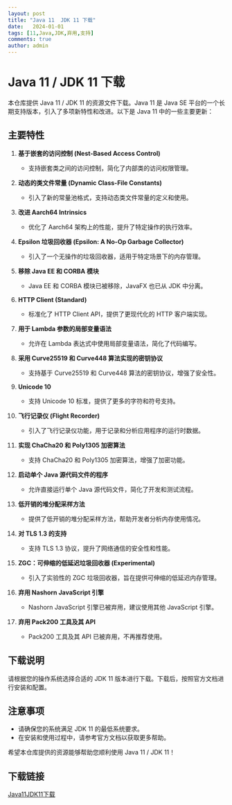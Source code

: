 ```yaml
---
layout: post
title: "Java 11  JDK 11 下载"
date:   2024-01-01
tags: [11,Java,JDK,弃用,支持]
comments: true
author: admin
---
```

# Java 11 / JDK 11 下载

本仓库提供 Java 11 / JDK 11 的资源文件下载。Java 11 是 Java SE 平台的一个长期支持版本，引入了多项新特性和改进。以下是 Java 11 中的一些主要更新：

## 主要特性

1. **基于嵌套的访问控制 (Nest-Based Access Control)**
   - 支持嵌套类之间的访问控制，简化了内部类的访问权限管理。

2. **动态的类文件常量 (Dynamic Class-File Constants)**
   - 引入了新的常量池格式，支持动态类文件常量的定义和使用。

3. **改进 Aarch64 Intrinsics**
   - 优化了 Aarch64 架构上的性能，提升了特定操作的执行效率。

4. **Epsilon 垃圾回收器 (Epsilon: A No-Op Garbage Collector)**
   - 引入了一个无操作的垃圾回收器，适用于特定场景下的内存管理。

5. **移除 Java EE 和 CORBA 模块**
   - Java EE 和 CORBA 模块已被移除，JavaFX 也已从 JDK 中分离。

6. **HTTP Client (Standard)**
   - 标准化了 HTTP Client API，提供了更现代化的 HTTP 客户端实现。

7. **用于 Lambda 参数的局部变量语法**
   - 允许在 Lambda 表达式中使用局部变量语法，简化了代码编写。

8. **采用 Curve25519 和 Curve448 算法实现的密钥协议**
   - 支持基于 Curve25519 和 Curve448 算法的密钥协议，增强了安全性。

9. **Unicode 10**
   - 支持 Unicode 10 标准，提供了更多的字符和符号支持。

10. **飞行记录仪 (Flight Recorder)**
    - 引入了飞行记录仪功能，用于记录和分析应用程序的运行时数据。

11. **实现 ChaCha20 和 Poly1305 加密算法**
    - 支持 ChaCha20 和 Poly1305 加密算法，增强了加密功能。

12. **启动单个 Java 源代码文件的程序**
    - 允许直接运行单个 Java 源代码文件，简化了开发和测试流程。

13. **低开销的堆分配采样方法**
    - 提供了低开销的堆分配采样方法，帮助开发者分析内存使用情况。

14. **对 TLS 1.3 的支持**
    - 支持 TLS 1.3 协议，提升了网络通信的安全性和性能。

15. **ZGC：可伸缩的低延迟垃圾回收器 (Experimental)**
    - 引入了实验性的 ZGC 垃圾回收器，旨在提供可伸缩的低延迟内存管理。

16. **弃用 Nashorn JavaScript 引擎**
    - Nashorn JavaScript 引擎已被弃用，建议使用其他 JavaScript 引擎。

17. **弃用 Pack200 工具及其 API**
    - Pack200 工具及其 API 已被弃用，不再推荐使用。

## 下载说明

请根据您的操作系统选择合适的 JDK 11 版本进行下载。下载后，按照官方文档进行安装和配置。

## 注意事项

- 请确保您的系统满足 JDK 11 的最低系统要求。
- 在安装和使用过程中，请参考官方文档以获取更多帮助。

希望本仓库提供的资源能够帮助您顺利使用 Java 11 / JDK 11！

## 下载链接

[Java11JDK11下载](https://pan.quark.cn/s/6fd791618e06)